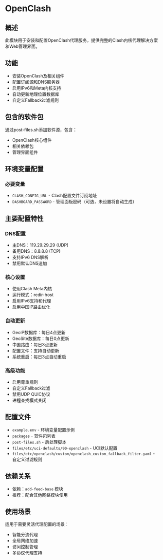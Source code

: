 # OpenClash

## 概述

此模块用于安装和配置OpenClash代理服务，提供完整的Clash内核代理解决方案和Web管理界面。

## 功能

- 安装OpenClash及相关组件
- 配置订阅源和DNS服务器
- 启用IPv6和Meta内核支持
- 自动更新地理位置数据库
- 自定义Fallback过滤规则

## 包含的软件包

通过post-files.sh添加软件源，包含：
- OpenClash核心组件
- 相关依赖包
- 管理界面组件

## 环境变量配置

### 必要变量
- `CLASH_CONFIG_URL` - Clash配置文件订阅地址
- `DASHBOARD_PASSWORD` - 管理面板密码（可选，未设置将自动生成）

## 主要配置特性

### DNS配置
- 主DNS：119.29.29.29 (UDP)
- 备用DNS：8.8.8.8 (TCP)
- 支持IPv6 DNS解析
- 禁用默认DNS追加

### 核心设置
- 使用Clash Meta内核
- 运行模式：redir-host
- 启用IPv6支持和代理
- 启用中国IP路由优化

### 自动更新
- GeoIP数据库：每日4点更新
- GeoSite数据库：每日0点更新
- 中国路由：每日3点更新
- 配置文件：支持自动更新
- 系统重启：每日3点自动重启

### 高级功能
- 启用尊重规则
- 自定义Fallback过滤
- 禁用UDP QUIC协议
- 进程查找模式关闭

## 配置文件

- `example.env` - 环境变量配置示例
- `packages` - 软件包列表
- `post-files.sh` - 后处理脚本
- `files/etc/uci-defaults/90-openclash` - UCI默认配置
- `files/etc/openclash/custom/openclash_custom_fallback_filter.yaml` - 自定义过滤规则

## 依赖关系

- 依赖：`add-feed-base` 模块
- 推荐：配合其他网络模块使用

## 使用场景

适用于需要灵活代理配置的场景：
- 智能分流代理
- 全局网络加速
- 访问控制管理
- 多协议代理支持